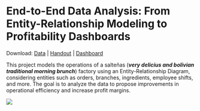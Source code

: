 # End-to-End Data Analysis: From Entity-Relationship Modeling to Profitability Dashboards

Download: [Data](00_ER_DATABASE_STRUCTURE/SALTEÑAS_FACTORY.png) | [Handout](https://github.com/GaMicNa/End-to-End-Data-Analysis-From-Entity-Relationship-Modeling-to-Profitability-Dashboards/blob/f3db36054ddf1b77f42dc591d583b227791fddc1/05_PDF/Project%20Handout.pdf) | [Dashboard](https://public.tableau.com/views/salteas_factory/Home?:language=en-US&:sid=&:redirect=auth&:display_count=n&:origin=viz_share_link)

This project models the operations of a salteñas (***very delicius and bolivian traditional morning brunch***) factory using an Entity-Relationship Diagram, considering entities such as orders, branches, ingredients, employee shifts, and more. The goal is to analyze the data to propose improvements in operational efficiency and increase profit margins.




<img src="04_IMAGES/Salteñas.png"/>
